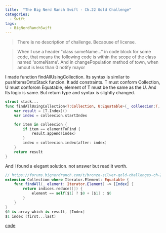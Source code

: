 ```yaml
---
title:  "The Big Nerd Ranch Swift - Ch.22 Gold Challenge"
categories: 
  - Swift
tags:
  - BigNerdRanchSwift
---
```


> There is no description of challenge. Becaouse of license.

> When I use a header "class someName..." in code block for some code, that means the following code is within the scope of the class named 'someName'. And in changePopulation method of town, when amout is less than 0 notify mayor

I made function findAllUsingCollection. Its syntax is similar to pushItemsOntoStack funcion. It add constraints. T must conform Collection, U must conforom Equatable, element of T must be the same as the U. And Its logic is same. But return type and syntax is slightly changed.

```swift
struct stack...
func findAllUsingCollection<T:Collection, U:Equatable>(_ colleecion:T, _ elementToFind:U) -> [T.Index] where T.Iterator.Element == U {
    var result = [T.Index]()
    var index = colleecion.startIndex

    for item in colleecion {
        if item == elementToFind {
            result.append(index)
        }
        index = colleecion.index(after: index)
    }
    return result
}
```
And I found a elegant solution. not answer but read it worth.

```swift
// https://forums.bignerdranch.com/t/bronze-silver-gold-challenges-ch-22/10752/3
extension Collection where Iterator.Element: Equatable {
    func findAll(_ element: Iterator.Element) -> [Index] {
        return indices.reduce([]) {
            element == self[$1] ? $0 + [$1] : $0
        }
    }
}
$0 is array which is result, [Index]
$1 index (first...last)
```

  [code](https://github.com/HaeSeongPark/BNRSwift/commit/b8d9d51ef8773841972bc49e199e516780a0b31b)